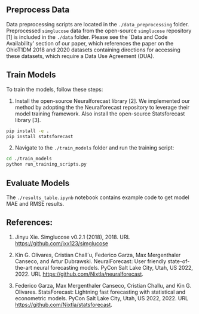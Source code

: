 ## Preprocess Data
Data preprocessing scripts are located in the `./data_preprocessing` folder. Preprocessed `simglucose` data from the open-source `simglucose` repository [1] is included in the `./data` folder. Please see the `Data and Code Availability' section of our paper, which references the paper on the OhioT1DM 2018 and 2020 datasets containing directions for accessing these datasets, which require a Data Use Agreement (DUA).


## Train Models

To train the models, follow these steps:

1. Install the open-source Neuralforecast library [2]. We implemented our method by adopting the the Neuralforecast repository to leverage their model training framework. Also install the open-source Statsforecast library [3].

```bash
pip install -e .
pip install statsforecast
```

2. Navigate to the `./train_models` folder and run the training script:

```bash
cd ./train_models
python run_training_scripts.py
```

## Evaluate Models
The `./results_table.ipynb` notebook contains example code to get model MAE and RMSE results. 


## References:
1. Jinyu Xie. Simglucose v0.2.1 (2018), 2018. URL https://github.com/jxx123/simglucose

2. Kin G. Olivares, Cristian Chall´u, Federico Garza, Max Mergenthaler Canseco, and Artur Dubrawski. NeuralForecast: User friendly state-of-the-art neural forecasting models. PyCon Salt Lake City, Utah, US 2022, 2022. URL https://github.com/Nixtla/neuralforecast.

3. Federico Garza, Max Mergenthaler Canseco, Cristian Challu, and Kin G. Olivares. StatsForecast: Lightning fast forecasting with statistical and econometric models. PyCon Salt Lake City, Utah, US 2022, 2022. URL https://github.com/Nixtla/statsforecast. 
